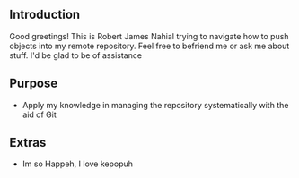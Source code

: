 ## Introduction

Good greetings! This is Robert James Nahial trying to navigate how to push objects into my remote repository.
Feel free to befriend me or ask me about stuff. I'd be glad to be of assistance


## Purpose

- Apply my knowledge in managing the repository systematically with the aid of Git

## Extras

- Im so Happeh, I love kepopuh
